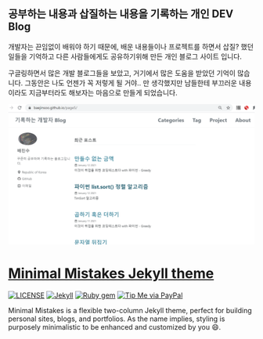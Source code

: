 ## 공부하는 내용과 삽질하는 내용을 기록하는 개인 DEV Blog

개발자는 끈임없이 배워야 하기 때문에,  배운 내용들이나 프로젝트를 하면서 삽질? 했던 일들을 기억하고 다른 사람들에게도 공유하기위해 만든 개인 블로그 사이트 입니다.



구글링하면서 많은 개발 블로그들을 보았고, 거기에서 많은 도움을 받았던 기억이 많습니다. 그동안은 나도 언젠가 꼭 저렇게 될 거야.. 만 생각했지만 남들한테 부끄러운 내용이라도 지금부터라도 해보자는 마음으로 만들게 되었습니다.

![image-20210122150616738](./assets/images/image-20210122150616738.png)





# [Minimal Mistakes Jekyll theme](https://mmistakes.github.io/minimal-mistakes/)

[![LICENSE](https://img.shields.io/badge/license-MIT-lightgrey.svg)](https://raw.githubusercontent.com/mmistakes/minimal-mistakes/master/LICENSE)
[![Jekyll](https://img.shields.io/badge/jekyll-%3E%3D%203.7-blue.svg)](https://jekyllrb.com/)
[![Ruby gem](https://img.shields.io/gem/v/minimal-mistakes-jekyll.svg)](https://rubygems.org/gems/minimal-mistakes-jekyll)
[![Tip Me via PayPal](https://img.shields.io/badge/PayPal-tip%20me-green.svg?logo=paypal)](https://www.paypal.me/mmistakes)

Minimal Mistakes is a flexible two-column Jekyll theme, perfect for building personal sites, blogs, and portfolios. As the name implies, styling is purposely minimalistic to be enhanced and customized by you :smile:.